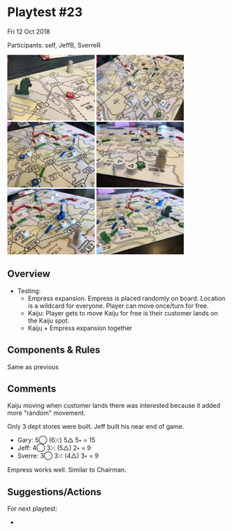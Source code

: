 # Playtest #23

Fri 12 Oct 2018

Participants: self, JeffB, SverreR

<img src="images/pt23/pt23-0777.jpg" height="150px"/> <img src="images/pt23/pt23-0778.jpg" height="150px"/> <img src="images/pt23/pt23-0779.jpg" height="150px"/> <img src="images/pt23/pt23-0780.jpg" height="150px"/> <img src="images/pt23/pt23-0781.jpg" height="150px"/> <img src="images/pt23/pt23-0782.jpg" height="150px"/>

## Overview

* Testing:
	* Empress expansion. Empress is placed randomly on board. Location is a wildcard for everyone. Player can move once/turn for free.
	* Kaiju: Player gets to move Kaiju for free is their customer lands on the Kaiju spot.
	* Kaiju + Empress expansion together

## Components & Rules

Same as previous

## Comments

Kaiju moving when customer lands there was interested because it added more "random" movement.

Only 3 dept stores were built. Jeff built his near end of game.

* Gary: 5◯ (6⤫) 5△ 5⭒ = 15
* Jeff: 4◯ 3⤫ (5△) 2⭒ = 9
* Sverre: 3◯ 3⤫ (4△) 3⭒ = 9

Empress works well. Similar to Chairman.

## Suggestions/Actions

For next playtest:

* 